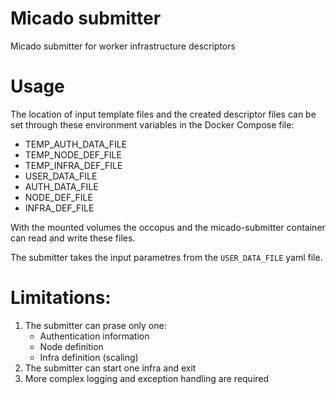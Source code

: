 # Micado submitter

Micado submitter for worker infrastructure descriptors

# Usage

The location of input template files and the created descriptor files can be set through these environment variables in the Docker Compose file:

* TEMP_AUTH_DATA_FILE
* TEMP_NODE_DEF_FILE
* TEMP_INFRA_DEF_FILE
* USER_DATA_FILE
* AUTH_DATA_FILE
* NODE_DEF_FILE
* INFRA_DEF_FILE

With the mounted volumes the occopus and the micado-submitter container can read and write these files.

The submitter takes the input parametres from the `USER_DATA_FILE` yaml file.

Limitations:
============
1. The submitter can prase only one:
    * Authentication information 
    * Node definition
    * Infra definition (scaling)
2. The submitter can start one infra and exit
3. More complex logging and exception handling are required

